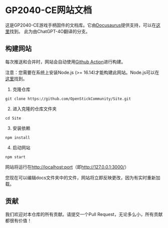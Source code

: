 # GP2040-CE网站文档

这是GP2040-CE游戏手柄固件的文档库。它由[Docusaurus](https://docusaurus.io/)提供支持，可以在[这里](https://gp2040-ce.info)找到。
此为由ChatGPT-4O翻译的分支。

## 构建网站

每次推送和合并时，网站会自动使用[Github Action](https://github.com/OpenStickCommunity/Site/blob/main/.github/workflows/deploy.yml)进行构建。

注意：您需要在系统上安装Node.js (>= 16.14)才能构建此网站。Node.js可以在[这里](https://nodejs.org/en/download/package-manager)找到。

1. 克隆仓库

`git clone https://github.com/OpenStickCommunity/Site.git`

2. 进入克隆的仓库文件夹

`cd Site`

3. 安装依赖

`npm install`

4. 启动网站

`npm start`

网站将运行在<http://localhost:port>（即<http://127.0.0.1:3000/>）

您现在可以编辑docs文件夹中的文件，网站将立即反映更改，因为有实时重新加载。

## 贡献

我们欢迎对本仓库的所有贡献。请提交一个Pull Request，无论多么小，所有贡献都很有价值！
